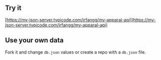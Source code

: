 ## Try it

[https://my-json-server.typicode.com/irfangg/my-apparal-api](https://my-json-server.typicode.com/irfangg/my-apparal-api)

## Use your own data

Fork it and change `db.json` values or create a repo with a `db.json` file.
